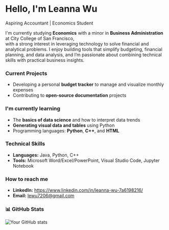 # Hello, I'm Leanna Wu
Aspiring Accountant | Economics Student 

I'm currently studying **Economics** with a minor in **Business Administration** at City College of San Francisco,  
with a strong interest in leveraging technology to solve financial and analytical problems. I enjoy building tools 
that simplify budgeting, financial planning, and data analysis, and I’m passionate about combining technical skills 
with practical business insights.

### Current Projects
- Developing a personal **budget tracker** to manage and visualize monthly expenses
- Contributing to **open-source documentation** projects

### I'm currently learning
- The **basics of data science** and how to interpret data trends
- **Generating visual data and tables** using Python
- Programming languages: **Python**, **C++**, and **HTML**

### Technical Skills
- **Languages:** Java, Python, C++
- **Tools:** Microsoft Word/Excel/PowerPoint, Visual Studio Code, Jupyter Notebook

###  How to reach me
- **LinkedIn:** https://www.linkedin.com/in/leanna-wu-7a6198216/  
- **Email:** lewu7206@gmail.com

### 📊 GitHub Stats
![Your GitHub stats](https://github-readme-stats.vercel.app/api?username=yourusername)


